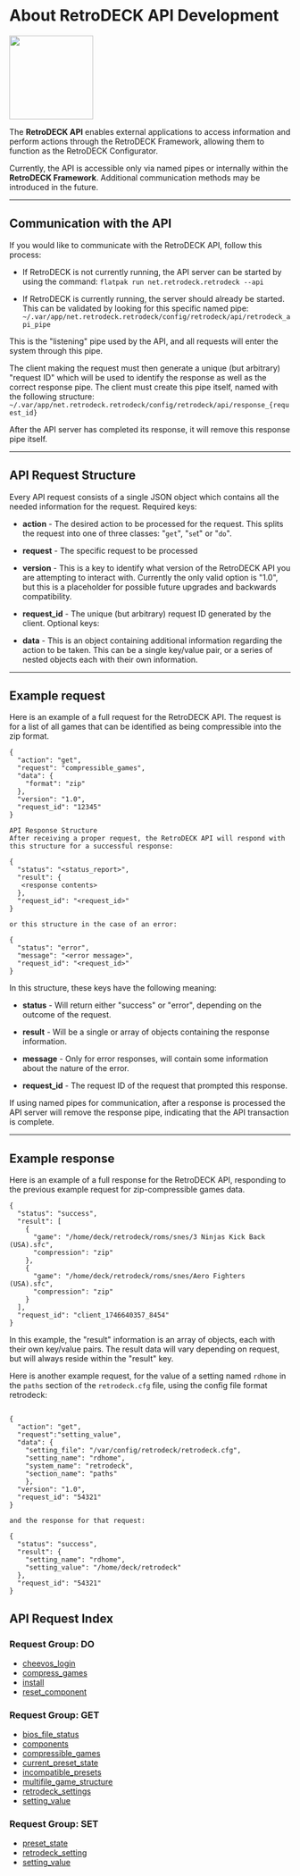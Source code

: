 # About RetroDECK API Development

<img src="../../../wiki_images/logos/rd-api.svg" width="150">

The **RetroDECK API** enables external applications to access information and perform actions through the RetroDECK Framework, allowing them to function as the RetroDECK Configurator.

Currently, the API is accessible only via named pipes or internally within the **RetroDECK Framework**. Additional communication methods may be introduced in the future.

---

## Communication with the API

If you would like to communicate with the RetroDECK API, follow this process:

- If RetroDECK is not currently running, the API server can be started by using the command:
    `flatpak run net.retrodeck.retrodeck --api`

- If RetroDECK is currently running, the server should already be started. This can be validated by looking for this specific named pipe:
    `~/.var/app/net.retrodeck.retrodeck/config/retrodeck/api/retrodeck_api_pipe`

This is the "listening" pipe used by the API, and all requests will enter the system through this pipe.

The client making the request must then generate a unique (but arbitrary) "request ID" which will be used to identify the response as well as the correct response pipe. The client must create this pipe itself, named with the following structure:
    `~/.var/app/net.retrodeck.retrodeck/config/retrodeck/api/response_{request_id}`

After the API server has completed its response, it will remove this response pipe itself.

---

## API Request Structure

Every API request consists of a single JSON object which contains all the needed information for the request.
Required keys:

- **action** - The desired action to be processed for the request. This splits the request into one of three classes: "`get`", "`se`t" or "`do`".

- **request** - The specific request to be processed

- **version** - This is a key to identify what version of the RetroDECK API you are attempting to interact with. Currently the only valid option is "1.0", but this is a placeholder for possible future upgrades and backwards compatibility.

- **request_id** - The unique (but arbitrary) request ID generated by the client.
Optional keys:

- **data** - This is an object containing additional information regarding the action to be taken. This can be a single key/value pair, or a series of nested objects each with their own information.

---

## Example request

Here is an example of a full request for the RetroDECK API. The request is for a list of all games that can be identified as being compressible into the zip format.

```
{
  "action": "get",
  "request": "compressible_games",
  "data": {
    "format": "zip"
  },
  "version": "1.0",
  "request_id": "12345"
}

API Response Structure
After receiving a proper request, the RetroDECK API will respond with this structure for a successful response:

{
  "status": "<status_report>",
  "result": {
   <response contents>
  },
  "request_id": "<request_id>"
}

or this structure in the case of an error:

{
  "status": "error",
  "message": "<error message>",
  "request_id": "<request_id>"
}

```

In this structure, these keys have the following meaning:

- **status** - Will return either "success" or "error", depending on the outcome of the request.

- **result** - Will be a single or array of objects containing the response information.

- **message** - Only for error responses, will contain some information about the nature of the error.

- **request_id** - The request ID of the request that prompted this response.

If using named pipes for communication, after a response is processed the API server will remove the response pipe, indicating that the API transaction is complete.

---

## Example response

Here is an example of a full response for the RetroDECK API, responding to the previous example request for zip-compressible games data.


```
{
  "status": "success",
  "result": [
    {
      "game": "/home/deck/retrodeck/roms/snes/3 Ninjas Kick Back (USA).sfc",
      "compression": "zip"
    },
    {
      "game": "/home/deck/retrodeck/roms/snes/Aero Fighters (USA).sfc",
      "compression": "zip"
    }
  ],
  "request_id": "client_1746640357_8454"
}

```

In this example, the "result" information is an array of objects, each with their own key/value pairs. The result data will vary depending on request, but will always reside within the "result" key.

Here is another example request, for the value of a setting named `rdhome` in the `paths` section of the `retrodeck.cfg` file, using the config file format retrodeck:

```

{
  "action": "get",
  "request":"setting_value",
  "data": {
    "setting_file": "/var/config/retrodeck/retrodeck.cfg",
    "setting_name": "rdhome",
    "system_name": "retrodeck",
    "section_name": "paths"
    },
  "version": "1.0",
  "request_id": "54321"
}

and the response for that request:

{
  "status": "success",
  "result": {
    "setting_name": "rdhome",
    "setting_value": "/home/deck/retrodeck"
  },
  "request_id": "54321"
}

```

## API Request Index

### Request Group: DO

- [cheevos_login](do-cheevos-login.md)
- [compress_games](do-compress-games.md)
- [install](do-install.md)
- [reset_component](do-reset-component.md)

### Request Group: GET

- [bios_file_status](get-bios-file-status.md)
- [components](get-components.md)
- [compressible_games](get-compressible-games.md)
- [current_preset_state](get-current-preset-state.md)
- [incompatible_presets](get-incompatible-presets.md)
- [multifile_game_structure](get-multifile-game-structure.md)
- [retrodeck_settings](get-retrodeck-settings.md)
- [setting_value](get-setting-value.md)

### Request Group: SET

- [preset_state](set-preset-state.md)
- [retrodeck_setting](set-retrodeck-setting.md)
- [setting_value](set-setting-value.md)
